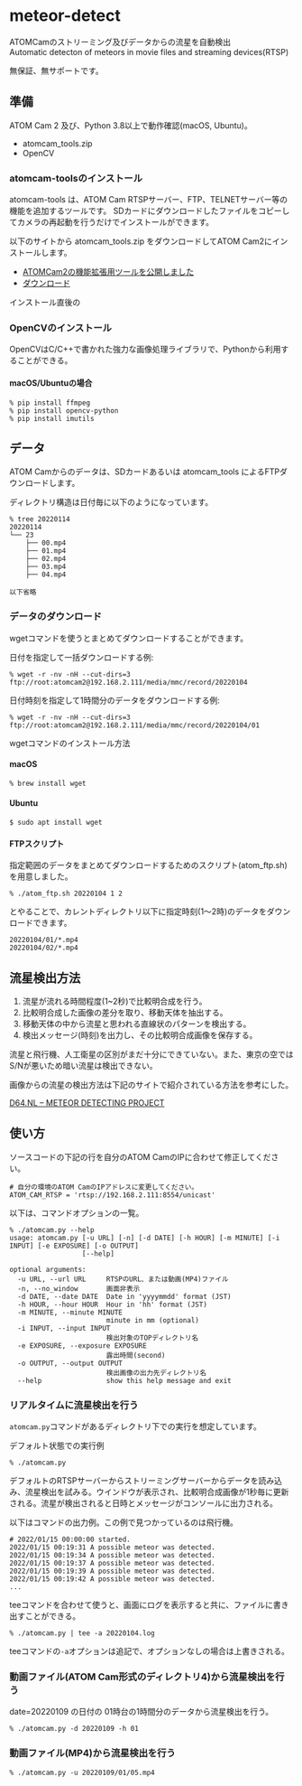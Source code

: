 # meteor-detect

ATOMCamのストリーミング及びデータからの流星を自動検出<br>
Automatic detecton of meteors in movie files and streaming devices(RTSP)

無保証、無サポートです。

## 準備

ATOM Cam 2 及び、Python 3.8以上で動作確認(macOS, Ubuntu)。

* atomcam_tools.zip
* OpenCV

### atomcam-toolsのインストール

atomcam-tools は、ATOM Cam RTSPサーバー、FTP、TELNETサーバー等の機能を追加するツールです。
SDカードにダウンロードしたファイルをコピーしてカメラの再起動を行うだけでインストールができます。

以下のサイトから atomcam_tools.zip をダウンロードしてATOM Cam2にインストールします。

- [ATOMCam2の機能拡張用ツールを公開しました](https://honeylab.hatenablog.jp/entry/2021/09/24/002107)
- [ダウンロード](https://github.com/bakueikozo/atomcam_tools/releases/download/v1.0rc/atomcam_tools.zip)

インストール直後の

### OpenCVのインストール

OpenCVはC/C++で書かれた強力な画像処理ライブラリで、Pythonから利用することができる。

#### macOS/Ubuntuの場合

```
% pip install ffmpeg
% pip install opencv-python
% pip install imutils
```

## データ

ATOM Camからのデータは、SDカードあるいは atomcam_tools によるFTPダウンロードします。

ディレクトリ構造は日付毎に以下のようになっています。

```
% tree 20220114
20220114
└── 23
    ├── 00.mp4
    ├── 01.mp4
    ├── 02.mp4
    ├── 03.mp4
    ├── 04.mp4

以下省略

```

### データのダウンロード

wgetコマンドを使うとまとめてダウンロードすることができます。

日付を指定して一括ダウンロードする例:

```
% wget -r -nv -nH --cut-dirs=3 ftp://root:atomcam2@192.168.2.111/media/mmc/record/20220104
```

日付時刻を指定して1時間分のデータをダウンロードする例:

```
% wget -r -nv -nH --cut-dirs=3 ftp://root:atomcam2@192.168.2.111/media/mmc/record/20220104/01
```

wgetコマンドのインストール方法

#### macOS

```
% brew install wget
```

#### Ubuntu

```
$ sudo apt install wget
```

#### FTPスクリプト

指定範囲のデータをまとめてダウンロードするためのスクリプト(atom_ftp.sh)を用意しました。

```
% ./atom_ftp.sh 20220104 1 2
```

とやることで、カレントディレクトリ以下に指定時刻(1〜2時)のデータをダウンロードできます。

```
20220104/01/*.mp4
20220104/02/*.mp4
```

## 流星検出方法

1. 流星が流れる時間程度(1~2秒)で比較明合成を行う。
1. 比較明合成した画像の差分を取り、移動天体を抽出する。
1. 移動天体の中から流星と思われる直線状のパターンを検出する。
1. 検出メッセージ(時刻)を出力し、その比較明合成画像を保存する。

流星と飛行機、人工衛星の区別がまだ十分にできていない。また、東京の空ではS/Nが悪いため暗い流星は検出できない。

画像からの流星の検出方法は下記のサイトで紹介されている方法を参考にした。

[D64.NL – METEOR DETECTING PROJECT](https://www.meteornews.net/2020/05/05/d64-nl-meteor-detecting-project/)

## 使い方

ソースコードの下記の行を自分のATOM CamのIPに合わせて修正してください。

```
# 自分の環境のATOM CamのIPアドレスに変更してください。
ATOM_CAM_RTSP = 'rtsp://192.168.2.111:8554/unicast'
```

以下は、コマンドオプションの一覧。

```
% ./atomcam.py --help
usage: atomcam.py [-u URL] [-n] [-d DATE] [-h HOUR] [-m MINUTE] [-i INPUT] [-e EXPOSURE] [-o OUTPUT]
                  [--help]

optional arguments:
  -u URL, --url URL     RTSPのURL、または動画(MP4)ファイル
  -n, --no_window       画面非表示
  -d DATE, --date DATE  Date in 'yyyymmdd' format (JST)
  -h HOUR, --hour HOUR  Hour in 'hh' format (JST)
  -m MINUTE, --minute MINUTE
                        minute in mm (optional)
  -i INPUT, --input INPUT
                        検出対象のTOPディレクトリ名
  -e EXPOSURE, --exposure EXPOSURE
                        露出時間(second)
  -o OUTPUT, --output OUTPUT
                        検出画像の出力先ディレクトリ名
  --help                show this help message and exit
```

### リアルタイムに流星検出を行う

`atomcam.py`コマンドがあるディレクトリ下での実行を想定しています。

デフォルト状態での実行例

```
% ./atomcam.py
```

デフォルトのRTSPサーバーからストリーミングサーバーからデータを読み込み、流星検出を試みる。ウインドウが表示され、比較明合成画像が1秒毎に更新される。流星が検出されると日時とメッセージがコンソールに出力される。

以下はコマンドの出力例。この例で見つかっているのは飛行機。

```
# 2022/01/15 00:00:00 started.
2022/01/15 00:19:31 A possible meteor was detected.
2022/01/15 00:19:34 A possible meteor was detected.
2022/01/15 00:19:37 A possible meteor was detected.
2022/01/15 00:19:39 A possible meteor was detected.
2022/01/15 00:19:42 A possible meteor was detected.
...
```

teeコマンドを合わせて使うと、画面にログを表示すると共に、ファイルに書き出すことができる。

```
% ./atomcam.py | tee -a 20220104.log
```

teeコマンドの`-a`オプションは追記で、オプションなしの場合は上書きされる。

### 動画ファイル(ATOM Cam形式のディレクトリ4)から流星検出を行う

date=20220109 の日付の 01時台の1時間分のデータから流星検出を行う。

```
% ./atomcam.py -d 20220109 -h 01
```

### 動画ファイル(MP4)から流星検出を行う

```
% ./atomcam.py -u 20220109/01/05.mp4
```

